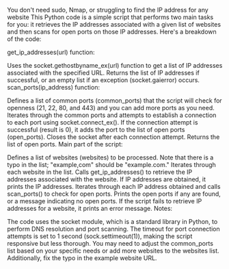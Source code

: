 You don't need sudo, Nmap, or struggling to find the IP address for any website This Python code is a simple script that performs two main tasks for you: it retrieves the IP addresses associated with a given list of websites and then scans for open ports on those IP addresses. Here's a breakdown of the code:

get_ip_addresses(url) function:

Uses the socket.gethostbyname_ex(url) function to get a list of IP addresses associated with the specified URL.
Returns the list of IP addresses if successful, or an empty list if an exception (socket.gaierror) occurs.
scan_ports(ip_address) function:

Defines a list of common ports (common_ports) that the script will check for openness (21, 22, 80, and 443) and you can add more ports as you need.
Iterates through the common ports and attempts to establish a connection to each port using socket.connect_ex().
If the connection attempt is successful (result is 0), it adds the port to the list of open ports (open_ports).
Closes the socket after each connection attempt.
Returns the list of open ports.
Main part of the script:

Defines a list of websites (websites) to be processed. Note that there is a typo in the list; "example,com" should be "example.com."
Iterates through each website in the list.
Calls get_ip_addresses() to retrieve the IP addresses associated with the website.
If IP addresses are obtained, it prints the IP addresses.
Iterates through each IP address obtained and calls scan_ports() to check for open ports.
Prints the open ports if any are found, or a message indicating no open ports.
If the script fails to retrieve IP addresses for a website, it prints an error message.
Notes:

The code uses the socket module, which is a standard library in Python, to perform DNS resolution and port scanning.
The timeout for port connection attempts is set to 1 second (sock.settimeout(1)), making the script responsive but less thorough.
You may need to adjust the common_ports list based on your specific needs or add more websites to the websites list. Additionally, fix the typo in the example website URL.
